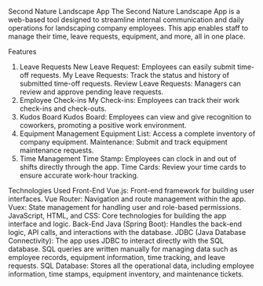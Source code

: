 Second Nature Landscape App
The Second Nature Landscape App is a web-based tool designed to streamline internal communication and daily operations for landscaping company employees. This app enables staff to manage their time, leave requests, equipment, and more, all in one place.

Features
1. Leave Requests
New Leave Request: Employees can easily submit time-off requests.
My Leave Requests: Track the status and history of submitted time-off requests.
Review Leave Requests: Managers can review and approve pending leave requests.
2. Employee Check-ins
My Check-ins: Employees can track their work check-ins and check-outs.
3. Kudos Board
Kudos Board: Employees can view and give recognition to coworkers, promoting a positive work environment.
4. Equipment Management
Equipment List: Access a complete inventory of company equipment.
Maintenance: Submit and track equipment maintenance requests.
5. Time Management
Time Stamp: Employees can clock in and out of shifts directly through the app.
Time Cards: Review your time cards to ensure accurate work-hour tracking.

Technologies Used
Front-End
Vue.js: Front-end framework for building user interfaces.
Vue Router: Navigation and route management within the app.
Vuex: State management for handling user and role-based permissions.
JavaScript, HTML, and CSS: Core technologies for building the app interface and logic.
Back-End
Java (Spring Boot): Handles the back-end logic, API calls, and interactions with the database.
JDBC (Java Database Connectivity): The app uses JDBC to interact directly with the SQL database. SQL queries are written manually for managing data such as employee records, equipment information, time tracking, and leave requests.
SQL Database: Stores all the operational data, including employee information, time stamps, equipment inventory, and maintenance tickets.
